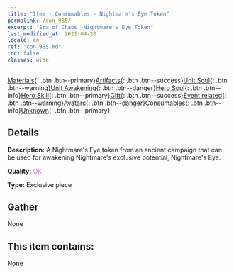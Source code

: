 ```yaml
---
title: "Item - Consumables - Nightmare's Eye Token"
permalink: /con_985/
excerpt: "Era of Chaos  Nightmare's Eye Token"
last_modified_at: 2021-04-28
locale: en
ref: "con_985.md"
toc: false
classes: wide
---
```

 [Materials](/Items/){: .btn .btn--primary}[Artifacts](/Items/Artifacts/){: .btn .btn--success}[Unit Soul](/Items/UnitSoul/){: .btn .btn--warning}[Unit Awakening](/Items/UnitAwakening/){: .btn .btn--danger}[Hero Soul](/Items/HeroSoul/){: .btn .btn--info}[Hero Skill](/Items/HeroSkill/){: .btn .btn--primary}[Gift](/Items/Gift/){: .btn .btn--success}[Event related](/Items/Events/){: .btn .btn--warning}[Avatars](/Items/Avatars/){: .btn .btn--danger}[Consumables](/Items/Consumables/){: .btn .btn--info}[Unknown](/Items/Unknown/){: .btn .btn--primary}

## Details
 **Description:** A Nightmare's Eye token from an ancient campaign that can be used for awakening Nightmare's exclusive potential, Nightmare's Eye.

 **Quality:** <span style="color: #DA70D6">OK</span>

 **Type:** Exclusive piece

## Gather

  None

## This item contains:

  None

